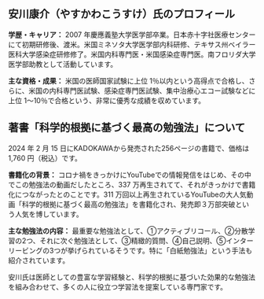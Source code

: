 ## 安川康介（やすかわこうすけ）氏のプロフィール

**学歴・キャリア：** 2007 年慶應義塾大学医学部卒業。日本赤十字社医療センターにて初期研修後、渡米。米国ミネソタ大学医学部内科研修、テキサス州ベイラー医科大学感染症研修修了。米国内科専門医・米国感染症専門医。南フロリダ大学医学部助教として活動しています。

**主な資格・成果：** 米国の医師国家試験に上位 1％以内という高得点で合格し、さらに、米国の内科専門医試験、感染症専門医試験、集中治療心エコー試験などに上位 1～10％で合格という、非常に優秀な成績を収めています。

## 著書「科学的根拠に基づく最高の勉強法」について

2024 年 2 月 15 日にKADOKAWAから発売された256ページの書籍で、価格は1,760 円（税込）です。

**書籍化の背景：** コロナ禍をきっかけにYouTubeでの情報発信をはじめ、その中でこの勉強法の動画だしたところ、337 万再生されてて、それがきっかけで書籍化につながったとのことです。311 万回以上再生されているYouTubeの大人気動画「科学的根拠に基づく最高の勉強法」を書籍化され、発売即３万部突破という人気を博しています。

**主な勉強法の内容：** 最重要な勉強法として、①アクティブリコール、②分散学習の2つ、それに次ぐ勉強法として、③精緻的質問、④自己説明、⑤インターリービングの3つが挙げられているそうです。特に「白紙勉強法」という手法も紹介されています。

安川氏は医師としての豊富な学習経験と、科学的根拠に基づいた効果的な勉強法を組み合わせて、多くの人に役立つ学習法を提案している専門家です。